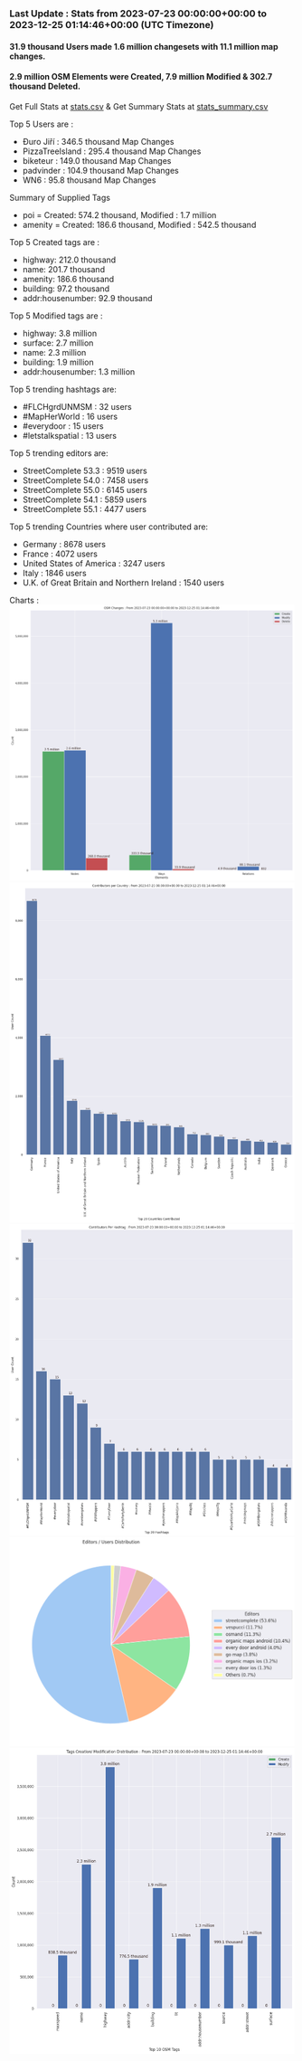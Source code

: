 ### Last Update : Stats from 2023-07-23 00:00:00+00:00 to 2023-12-25 01:14:46+00:00 (UTC Timezone)

#### 31.9 thousand Users made 1.6 million changesets with 11.1 million map changes.
#### 2.9 million OSM Elements were Created, 7.9 million Modified & 302.7 thousand Deleted.
Get Full Stats at [stats.csv](/stats/fieldmappers/Weekly/stats.csv)
 & Get Summary Stats at [stats_summary.csv](/stats/fieldmappers/Weekly/stats_summary.csv)

Top 5 Users are : 
- Đuro Jiří : 346.5 thousand Map Changes
- PizzaTreeIsland : 295.4 thousand Map Changes
- biketeur : 149.0 thousand Map Changes
- padvinder : 104.9 thousand Map Changes
- WN6 : 95.8 thousand Map Changes

Summary of Supplied Tags
- poi = Created: 574.2 thousand, Modified : 1.7 million
- amenity = Created: 186.6 thousand, Modified : 542.5 thousand


Top 5 Created tags are :
- highway: 212.0 thousand
- name: 201.7 thousand
- amenity: 186.6 thousand
- building: 97.2 thousand
- addr:housenumber: 92.9 thousand


Top 5 Modified tags are :
- highway: 3.8 million
- surface: 2.7 million
- name: 2.3 million
- building: 1.9 million
- addr:housenumber: 1.3 million


Top 5 trending hashtags are:
- #FLCHgrdUNMSM : 32 users
- #MapHerWorld : 16 users
- #everydoor : 15 users
- #letstalkspatial : 13 users


Top 5 trending editors are:
- StreetComplete 53.3 : 9519 users
- StreetComplete 54.0 : 7458 users
- StreetComplete 55.0 : 6145 users
- StreetComplete 54.1 : 5859 users
- StreetComplete 55.1 : 4477 users


Top 5 trending Countries where user contributed are:
- Germany : 8678 users
- France : 4072 users
- United States of America : 3247 users
- Italy : 1846 users
- U.K. of Great Britain and Northern Ireland : 1540 users


 Charts : 
![Alt text](./stats_osm_changes.png) 
![Alt text](./stats_users_per_country.png) 
![Alt text](./stats_users_per_hashtag.png) 
![Alt text](./stats_editors_pie_chart.png) 
![Alt text](./stats_tags.png) 
